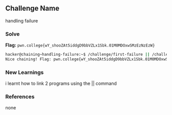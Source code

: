 ## Challenge Name
handling failure

### Solve
**Flag:** `pwn.college{wY_shooZAt5iddgD9bbVZLx1Sbk.01M0MDOxwSMzEzNzEzW}`

```bash
hacker@chaining~handling-failure:~$ /challenge/first-failure || /challenge/second
Nice chaining! Flag: pwn.college{wY_shooZAt5iddgD9bbVZLx1Sbk.01M0MDOxwSMzEzNzEzW}
```

### New Learnings
i learnt how to link 2 programs using the || command

### References 
none
